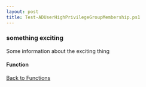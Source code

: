 ```yaml
---
layout: post
title: Test-ADUserHighPrivilegeGroupMembership.ps1
---
```


### something exciting

Some information about the exciting thing

#### Function

<script async src="https://gist-it.appspot.com/github.com/BanterBoy/scripts-blog/blob/master/PowerShell/functions/activeDirectory/Test-ADUserHighPrivilegeGroupMembership.ps1" crossorigin="anonymous"></script>

<a href="/menu/_pages/functions.html">Back to Functions</a>
